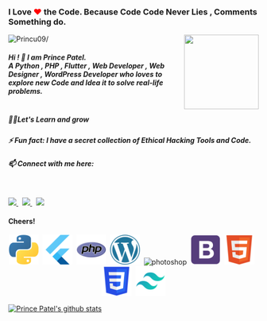 ### I Love <span style="color:red">❤</span> the Code. Because Code Code Never Lies , Comments Something do.

<img align ="right" src = "https://princu09.github.io/nfwebbuilder/img/logo.png" width="150" height="150">

<p align="left"> <img src=https://komarev.com/ghpvc/?username=princu09&color=orange alt=Princu09/></p>


##### Hi ! 👋 I am Prince Patel.<br>A Python , PHP , Flutter , Web Developer , Web Designer , WordPress Developer who loves to explore new Code and Idea it to solve real-life problems.<br /><br>

##### 👨‍💻Let's Learn and grow<br />
##### ⚡ Fun fact: I have a secret collection of Ethical Hacking Tools and Code. <br />
##### 📫 Connect with me here:<br />
 <br />
 <p>
  <a href="https://www.instagram.com/princu09">
    <img src="https://img.shields.io/badge/princu.09-386938188?style=flat&logo=instagram&color=black">
  </a> &nbsp; 
  <a href="https://twitter.com/princu09">
    <img src="https://img.shields.io/badge/@princu09-30302f?style=flat&logo=twitter&color=black">
  </a>&nbsp; 
  <a href="https://github.com/princu09">
    <img src="https://img.shields.io/badge/@princu09-30302f?style=flat&logo=github&color=black">
  </a>
</p>


#### Cheers!

<p align="center"><img src=https://github.com/princu09/princu09/blob/master/icons/python.png?raw=true alt=python width="60" height="60"/>&nbsp;&nbsp;<img src=https://github.com/princu09/princu09/blob/master/icons/flutter.png?raw=true alt=flutter width="60" height="60"/>&nbsp;&nbsp;<img src=https://github.com/princu09/princu09/blob/master/icons/php.png?raw=true alt=php width="60" height="60"/>&nbsp;&nbsp;<img src=https://github.com/princu09/princu09/blob/master/icons/wordpress.png?raw=true alt=wordpress width="60" height="60"/>&nbsp;&nbsp;<img src=https://github.com/princu09/princu09/blob/master/icons/photoshop.png?raw=true alt=photoshop width="60" height="60"/>&nbsp;&nbsp;<img src=https://github.com/princu09/princu09/blob/master/icons/bootstrap.png?raw=true alt=bootstrap width="60" height="60"/>&nbsp;&nbsp;<img src=https://github.com/princu09/princu09/blob/master/icons/html.png?raw=true alt=html width="60" height="60"/>&nbsp;&nbsp;<img src=https://github.com/princu09/princu09/blob/master/icons/css.png?raw=true alt=css width="60" height="60"/>&nbsp;&nbsp;<img src=https://github.com/princu09/princu09/blob/master/icons/tailwinds.png?raw=true alt=tailwinds width="60" height="60"/>   

[![Prince Patel's github stats](https://github-readme-stats.vercel.app/api?username=princu09)](https://github.com/akanksha-raghav/github-readme-stats)

